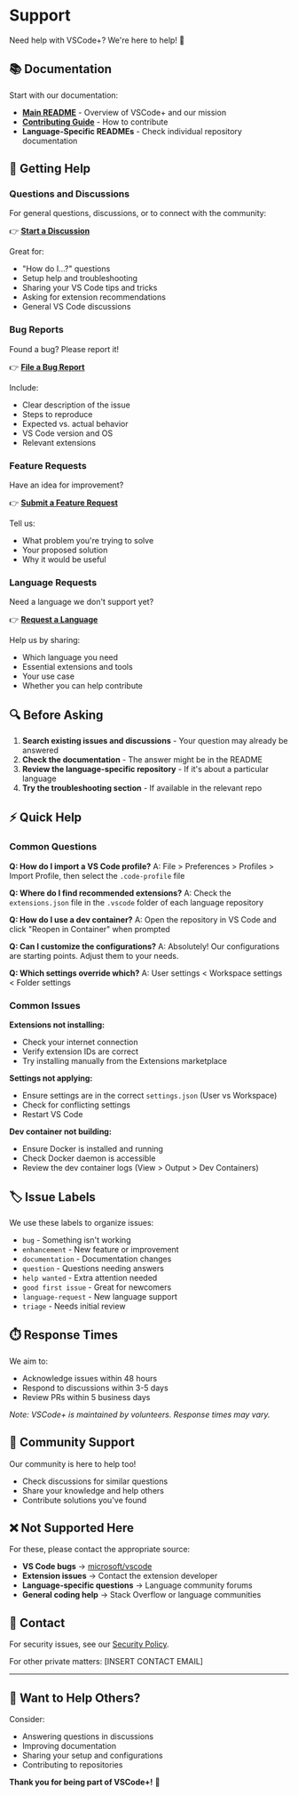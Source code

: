 # Support

Need help with VSCode+? We're here to help! 🤝

## 📚 Documentation

Start with our documentation:

- **[Main README](README.md)** - Overview of VSCode+ and our mission
- **[Contributing Guide](CONTRIBUTING.md)** - How to contribute
- **Language-Specific READMEs** - Check individual repository documentation

## 💬 Getting Help

### Questions and Discussions

For general questions, discussions, or to connect with the community:

👉 **[Start a Discussion](https://github.com/orgs/vscplus/discussions)**

Great for:
- "How do I...?" questions
- Setup help and troubleshooting
- Sharing your VS Code tips and tricks
- Asking for extension recommendations
- General VS Code discussions

### Bug Reports

Found a bug? Please report it!

👉 **[File a Bug Report](https://github.com/vscplus/.github/issues/new/choose)**

Include:
- Clear description of the issue
- Steps to reproduce
- Expected vs. actual behavior
- VS Code version and OS
- Relevant extensions

### Feature Requests

Have an idea for improvement?

👉 **[Submit a Feature Request](https://github.com/vscplus/.github/issues/new/choose)**

Tell us:
- What problem you're trying to solve
- Your proposed solution
- Why it would be useful

### Language Requests

Need a language we don't support yet?

👉 **[Request a Language](https://github.com/vscplus/.github/issues/new/choose)**

Help us by sharing:
- Which language you need
- Essential extensions and tools
- Your use case
- Whether you can help contribute

## 🔍 Before Asking

1. **Search existing issues and discussions** - Your question may already be answered
2. **Check the documentation** - The answer might be in the README
3. **Review the language-specific repository** - If it's about a particular language
4. **Try the troubleshooting section** - If available in the relevant repo

## ⚡ Quick Help

### Common Questions

**Q: How do I import a VS Code profile?**
A: File > Preferences > Profiles > Import Profile, then select the `.code-profile` file

**Q: Where do I find recommended extensions?**
A: Check the `extensions.json` file in the `.vscode` folder of each language repository

**Q: How do I use a dev container?**
A: Open the repository in VS Code and click "Reopen in Container" when prompted

**Q: Can I customize the configurations?**
A: Absolutely! Our configurations are starting points. Adjust them to your needs.

**Q: Which settings override which?**
A: User settings < Workspace settings < Folder settings

### Common Issues

**Extensions not installing:**
- Check your internet connection
- Verify extension IDs are correct
- Try installing manually from the Extensions marketplace

**Settings not applying:**
- Ensure settings are in the correct `settings.json` (User vs Workspace)
- Check for conflicting settings
- Restart VS Code

**Dev container not building:**
- Ensure Docker is installed and running
- Check Docker daemon is accessible
- Review the dev container logs (View > Output > Dev Containers)

## 🏷️ Issue Labels

We use these labels to organize issues:

- `bug` - Something isn't working
- `enhancement` - New feature or improvement
- `documentation` - Documentation changes
- `question` - Questions needing answers
- `help wanted` - Extra attention needed
- `good first issue` - Great for newcomers
- `language-request` - New language support
- `triage` - Needs initial review

## ⏱️ Response Times

We aim to:
- Acknowledge issues within 48 hours
- Respond to discussions within 3-5 days
- Review PRs within 5 business days

*Note: VSCode+ is maintained by volunteers. Response times may vary.*

## 🌟 Community Support

Our community is here to help too!

- Check discussions for similar questions
- Share your knowledge and help others
- Contribute solutions you've found

## ❌ Not Supported Here

For these, please contact the appropriate source:

- **VS Code bugs** → [microsoft/vscode](https://github.com/microsoft/vscode/issues)
- **Extension issues** → Contact the extension developer
- **Language-specific questions** → Language community forums
- **General coding help** → Stack Overflow or language communities

## 📧 Contact

For security issues, see our [Security Policy](SECURITY.md).

For other private matters: [INSERT CONTACT EMAIL]

---

## 🤝 Want to Help Others?

Consider:
- Answering questions in discussions
- Improving documentation
- Sharing your setup and configurations
- Contributing to repositories

**Thank you for being part of VSCode+!** 🙏

